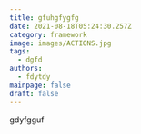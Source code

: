 ```yaml
---
title: gfuhgfygfg
date: 2021-08-18T05:24:30.257Z
category: framework
image: images/ACTIONS.jpg
tags:
  - dgfd
authors:
  - fdytdy
mainpage: false
draft: false
---
```

gdyfgguf